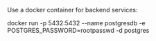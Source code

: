 Use a docker container for backend services:

docker run -p 5432:5432 --name postgresdb -e POSTGRES_PASSWORD=rootpasswd -d postgres
